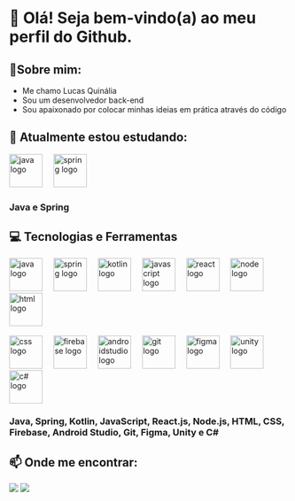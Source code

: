 # 👋 Olá! Seja bem-vindo(a) ao meu perfil do Github.

## 👤Sobre mim:
- Me chamo Lucas Quinália
- Sou um desenvolvedor back-end
- Sou apaixonado por colocar minhas ideias em prática através do código
  
## 🌱 Atualmente estou estudando:
<div align="left">
  <img src="https://skillicons.dev/icons?i=java" height="60em" alt="java logo"/>
  <img width="12"/>
  <img src="https://skillicons.dev/icons?i=spring" height="60em" alt="spring logo"/>
</div>

### Java e Spring

## 💻 Tecnologias e Ferramentas

<div align="left">
  <img src="https://skillicons.dev/icons?i=java" height="60em" alt="java logo"/>
  <img width="12"/>
  <img src="https://skillicons.dev/icons?i=spring" height="60em" alt="spring logo"/>
  <img width="12"/>
  <img src="https://skillicons.dev/icons?i=kotlin" height="60em" alt="kotlin logo"/>
  <img width="12"/>
  <img src="https://skillicons.dev/icons?i=js" height="60em" alt="javascript logo"/>
  <img width="12"/>
  <img src="https://skillicons.dev/icons?i=react" height="60em" alt="react logo"/>
  <img width="12"/>
  <img src="https://skillicons.dev/icons?i=nodejs" height="60em" alt="node logo"/>
  <img width="12"/>
  <img src="https://skillicons.dev/icons?i=html" height="60em" alt="html logo"/>
  <br/>
  <br/>
  <img src="https://skillicons.dev/icons?i=css" height="60em" alt="css logo"/>
  <img width="12"/>
  <img src="https://skillicons.dev/icons?i=firebase" height="60em" alt="firebase logo"/>
  <img width="12"/>
  <img src="https://skillicons.dev/icons?i=androidstudio" height="60em" alt="androidstudio logo"/>
  <img width="12"/>
  <img src="https://skillicons.dev/icons?i=git" height="60em" alt="git logo"/>
  <img width="12"/>
  <img src="https://skillicons.dev/icons?i=figma" height="60em" alt="figma logo"/>
  <img width="12"/>
  <img src="https://skillicons.dev/icons?i=unity" height="60em" alt="unity logo"/>
  <img width="12"/>
  <img src="https://skillicons.dev/icons?i=cs" height="60em" alt="c# logo"/>
</div>

### Java, Spring, Kotlin, JavaScript, React.js, Node.js, HTML, CSS, Firebase, Android Studio, Git, Figma, Unity e C#

## 📫 Onde me encontrar:
<div>
  <a href = "mailto:lrgquinalia@gmail.com"><img loading="lazy" src="https://img.shields.io/badge/Gmail-D14836?style=for-the-badge&logo=gmail&logoColor=white" target="_blank"></a>
  <a href="https://www.linkedin.com/in/lucas-quinalia/" target="_blank"><img loading="lazy" src="https://img.shields.io/badge/-LinkedIn-%230077B5?style=for-the-badge&logo=linkedin&logoColor=white" target="_blank"></a>   
</div>
